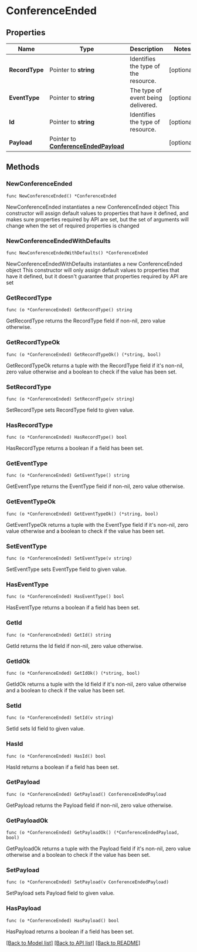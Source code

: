 # ConferenceEnded

## Properties

Name | Type | Description | Notes
------------ | ------------- | ------------- | -------------
**RecordType** | Pointer to **string** | Identifies the type of the resource. | [optional] 
**EventType** | Pointer to **string** | The type of event being delivered. | [optional] 
**Id** | Pointer to **string** | Identifies the type of resource. | [optional] 
**Payload** | Pointer to [**ConferenceEndedPayload**](ConferenceEndedPayload.md) |  | [optional] 

## Methods

### NewConferenceEnded

`func NewConferenceEnded() *ConferenceEnded`

NewConferenceEnded instantiates a new ConferenceEnded object
This constructor will assign default values to properties that have it defined,
and makes sure properties required by API are set, but the set of arguments
will change when the set of required properties is changed

### NewConferenceEndedWithDefaults

`func NewConferenceEndedWithDefaults() *ConferenceEnded`

NewConferenceEndedWithDefaults instantiates a new ConferenceEnded object
This constructor will only assign default values to properties that have it defined,
but it doesn't guarantee that properties required by API are set

### GetRecordType

`func (o *ConferenceEnded) GetRecordType() string`

GetRecordType returns the RecordType field if non-nil, zero value otherwise.

### GetRecordTypeOk

`func (o *ConferenceEnded) GetRecordTypeOk() (*string, bool)`

GetRecordTypeOk returns a tuple with the RecordType field if it's non-nil, zero value otherwise
and a boolean to check if the value has been set.

### SetRecordType

`func (o *ConferenceEnded) SetRecordType(v string)`

SetRecordType sets RecordType field to given value.

### HasRecordType

`func (o *ConferenceEnded) HasRecordType() bool`

HasRecordType returns a boolean if a field has been set.

### GetEventType

`func (o *ConferenceEnded) GetEventType() string`

GetEventType returns the EventType field if non-nil, zero value otherwise.

### GetEventTypeOk

`func (o *ConferenceEnded) GetEventTypeOk() (*string, bool)`

GetEventTypeOk returns a tuple with the EventType field if it's non-nil, zero value otherwise
and a boolean to check if the value has been set.

### SetEventType

`func (o *ConferenceEnded) SetEventType(v string)`

SetEventType sets EventType field to given value.

### HasEventType

`func (o *ConferenceEnded) HasEventType() bool`

HasEventType returns a boolean if a field has been set.

### GetId

`func (o *ConferenceEnded) GetId() string`

GetId returns the Id field if non-nil, zero value otherwise.

### GetIdOk

`func (o *ConferenceEnded) GetIdOk() (*string, bool)`

GetIdOk returns a tuple with the Id field if it's non-nil, zero value otherwise
and a boolean to check if the value has been set.

### SetId

`func (o *ConferenceEnded) SetId(v string)`

SetId sets Id field to given value.

### HasId

`func (o *ConferenceEnded) HasId() bool`

HasId returns a boolean if a field has been set.

### GetPayload

`func (o *ConferenceEnded) GetPayload() ConferenceEndedPayload`

GetPayload returns the Payload field if non-nil, zero value otherwise.

### GetPayloadOk

`func (o *ConferenceEnded) GetPayloadOk() (*ConferenceEndedPayload, bool)`

GetPayloadOk returns a tuple with the Payload field if it's non-nil, zero value otherwise
and a boolean to check if the value has been set.

### SetPayload

`func (o *ConferenceEnded) SetPayload(v ConferenceEndedPayload)`

SetPayload sets Payload field to given value.

### HasPayload

`func (o *ConferenceEnded) HasPayload() bool`

HasPayload returns a boolean if a field has been set.


[[Back to Model list]](../README.md#documentation-for-models) [[Back to API list]](../README.md#documentation-for-api-endpoints) [[Back to README]](../README.md)


